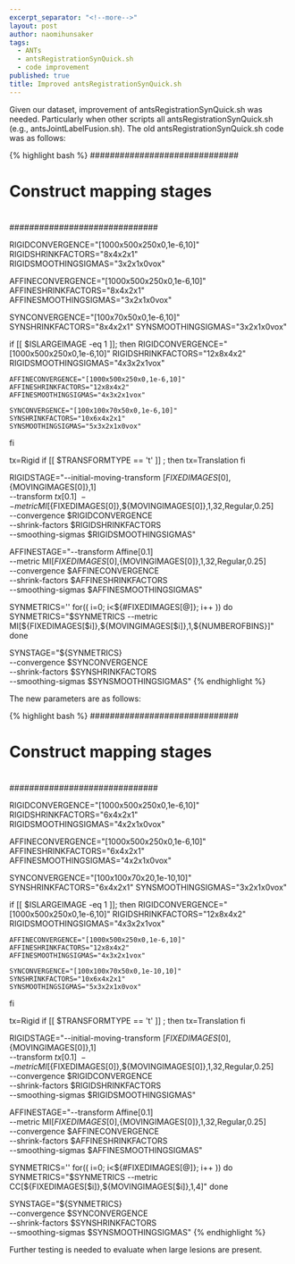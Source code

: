 ```yaml
---
excerpt_separator: "<!--more-->"
layout: post
author: naomihunsaker
tags: 
  - ANTs
  - antsRegistrationSynQuick.sh
  - code improvement
published: true
title: Improved antsRegistrationSynQuick.sh
---
```


Given our dataset, improvement of antsRegistrationSynQuick.sh was needed. Particularly when other scripts all antsRegistrationSynQuick.sh (e.g., antsJointLabelFusion.sh). The old antsRegistrationSynQuick.sh code was as follows:

<!--more-->

{% highlight bash %}
##############################
#
# Construct mapping stages
#
##############################

RIGIDCONVERGENCE="[1000x500x250x0,1e-6,10]"
RIGIDSHRINKFACTORS="8x4x2x1"
RIGIDSMOOTHINGSIGMAS="3x2x1x0vox"

AFFINECONVERGENCE="[1000x500x250x0,1e-6,10]"
AFFINESHRINKFACTORS="8x4x2x1"
AFFINESMOOTHINGSIGMAS="3x2x1x0vox"

SYNCONVERGENCE="[100x70x50x0,1e-6,10]"
SYNSHRINKFACTORS="8x4x2x1"
SYNSMOOTHINGSIGMAS="3x2x1x0vox"

if [[ $ISLARGEIMAGE -eq 1 ]];
  then
    RIGIDCONVERGENCE="[1000x500x250x0,1e-6,10]"
    RIGIDSHRINKFACTORS="12x8x4x2"
    RIGIDSMOOTHINGSIGMAS="4x3x2x1vox"

    AFFINECONVERGENCE="[1000x500x250x0,1e-6,10]"
    AFFINESHRINKFACTORS="12x8x4x2"
    AFFINESMOOTHINGSIGMAS="4x3x2x1vox"

    SYNCONVERGENCE="[100x100x70x50x0,1e-6,10]"
    SYNSHRINKFACTORS="10x6x4x2x1"
    SYNSMOOTHINGSIGMAS="5x3x2x1x0vox"
  fi

tx=Rigid
if [[ $TRANSFORMTYPE == 't' ]] ; then
  tx=Translation
fi

RIGIDSTAGE="--initial-moving-transform [${FIXEDIMAGES[0]},${MOVINGIMAGES[0]},1] \
            --transform ${tx}[0.1] \
            --metric MI[${FIXEDIMAGES[0]},${MOVINGIMAGES[0]},1,32,Regular,0.25] \
            --convergence $RIGIDCONVERGENCE \
            --shrink-factors $RIGIDSHRINKFACTORS \
            --smoothing-sigmas $RIGIDSMOOTHINGSIGMAS"

AFFINESTAGE="--transform Affine[0.1] \
             --metric MI[${FIXEDIMAGES[0]},${MOVINGIMAGES[0]},1,32,Regular,0.25] \
             --convergence $AFFINECONVERGENCE \
             --shrink-factors $AFFINESHRINKFACTORS \
             --smoothing-sigmas $AFFINESMOOTHINGSIGMAS"

SYNMETRICS=''
for(( i=0; i<${#FIXEDIMAGES[@]}; i++ ))
  do
    SYNMETRICS="$SYNMETRICS --metric MI[${FIXEDIMAGES[$i]},${MOVINGIMAGES[$i]},1,${NUMBEROFBINS}]"
  done

SYNSTAGE="${SYNMETRICS} \
          --convergence $SYNCONVERGENCE \
          --shrink-factors $SYNSHRINKFACTORS \
          --smoothing-sigmas $SYNSMOOTHINGSIGMAS"
{% endhighlight %}

The new parameters are as follows:

{% highlight bash %}
##############################
#
# Construct mapping stages
#
##############################

RIGIDCONVERGENCE="[1000x500x250x0,1e-6,10]"
RIGIDSHRINKFACTORS="6x4x2x1"
RIGIDSMOOTHINGSIGMAS="4x2x1x0vox"

AFFINECONVERGENCE="[1000x500x250x0,1e-6,10]"
AFFINESHRINKFACTORS="6x4x2x1"
AFFINESMOOTHINGSIGMAS="4x2x1x0vox"

SYNCONVERGENCE="[100x100x70x20,1e-10,10]"
SYNSHRINKFACTORS="6x4x2x1"
SYNSMOOTHINGSIGMAS="3x2x1x0vox"

if [[ $ISLARGEIMAGE -eq 1 ]];
  then
    RIGIDCONVERGENCE="[1000x500x250x0,1e-6,10]"
    RIGIDSHRINKFACTORS="12x8x4x2"
    RIGIDSMOOTHINGSIGMAS="4x3x2x1vox"

    AFFINECONVERGENCE="[1000x500x250x0,1e-6,10]"
    AFFINESHRINKFACTORS="12x8x4x2"
    AFFINESMOOTHINGSIGMAS="4x3x2x1vox"

    SYNCONVERGENCE="[100x100x70x50x0,1e-10,10]"
    SYNSHRINKFACTORS="10x6x4x2x1"
    SYNSMOOTHINGSIGMAS="5x3x2x1x0vox"
  fi

tx=Rigid
if [[ $TRANSFORMTYPE == 't' ]] ; then
  tx=Translation
fi

RIGIDSTAGE="--initial-moving-transform [${FIXEDIMAGES[0]},${MOVINGIMAGES[0]},1] \
            --transform ${tx}[0.1] \
            --metric MI[${FIXEDIMAGES[0]},${MOVINGIMAGES[0]},1,32,Regular,0.25] \
            --convergence $RIGIDCONVERGENCE \
            --shrink-factors $RIGIDSHRINKFACTORS \
            --smoothing-sigmas $RIGIDSMOOTHINGSIGMAS"

AFFINESTAGE="--transform Affine[0.1] \
             --metric MI[${FIXEDIMAGES[0]},${MOVINGIMAGES[0]},1,32,Regular,0.25] \
             --convergence $AFFINECONVERGENCE \
             --shrink-factors $AFFINESHRINKFACTORS \
             --smoothing-sigmas $AFFINESMOOTHINGSIGMAS"

SYNMETRICS=''
for(( i=0; i<${#FIXEDIMAGES[@]}; i++ ))
  do
    SYNMETRICS="$SYNMETRICS --metric CC[${FIXEDIMAGES[$i]},${MOVINGIMAGES[$i]},1,4]"
  done

SYNSTAGE="${SYNMETRICS} \
          --convergence $SYNCONVERGENCE \
          --shrink-factors $SYNSHRINKFACTORS \
          --smoothing-sigmas $SYNSMOOTHINGSIGMAS"
{% endhighlight %}

Further testing is needed to evaluate when large lesions are present.

